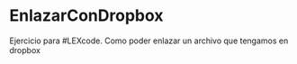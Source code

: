 EnlazarConDropbox
=================

Ejercicio para #LEXcode. Como poder enlazar un archivo que tengamos en dropbox
